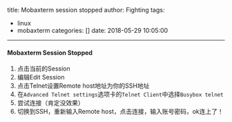 title: Mobaxterm session stopped
author: Fighting
tags:
  - linux
  - mobaxterm
categories: []
date: 2018-05-29 10:05:00
---
#### Mobaxterm Session Stopped

1. 点击当前的Session
2. 编辑Edit Session
3. 点击Telnet设置Remote host地址为你的SSH地址
4. 在`Advanced Telnet settings`选项卡的`Telnet Client`中选择`Busybox telnet`
5. 尝试连接（肯定没效果）
6. 切换到SSH，重新输入Remote host，点击连接，输入账号密码，ok连上了！